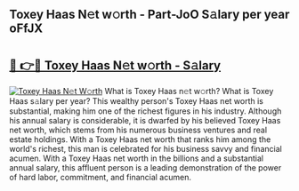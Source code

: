 ## Toxey Haas N𝚎t w𝚘rth - Part-JoO S𝚊lary per year oFfJX

# <h2><a href="http://gc4eg0p.nevu.top/?p=Toxey+Haas">🔗 👉🔴 Toxey Haas N𝚎t w𝚘rth - S𝚊lary</a></h2>

[![Toxey Haas N𝚎t W𝚘rth](https://i.imgur.com/Oavwk0R.jpeg)](http://gc4eg0p.nevu.top/?p=Toxey+Haas)
What is Toxey Haas n𝚎t w𝚘rth? What is Toxey Haas s𝚊lary per year?
This wealthy person's Toxey Haas net worth is substantial, making him one of the richest figures in his industry. Although his annual salary is considerable, it is dwarfed by his believed Toxey Haas net worth, which stems from his numerous business ventures and real estate holdings. With a Toxey Haas net worth that ranks him among the world's richest, this man is celebrated for his business savvy and financial acumen. With a Toxey Haas net worth in the billions and a substantial annual salary, this affluent person is a leading demonstration of the power of hard labor, commitment, and financial acumen.
